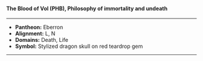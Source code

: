 #### The Blood of Vol (PHB), Philosophy of immortality and undeath
___

- **Pantheon:** Eberron
- **Alignment:** L, N
- **Domains:** Death, Life
- **Symbol:** Stylized dragon skull on red teardrop gem
___
